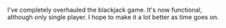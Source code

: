 I've completely overhauled the blackjack game. It's now functional, although only single player. I hope to make it a lot better as time goes on.

